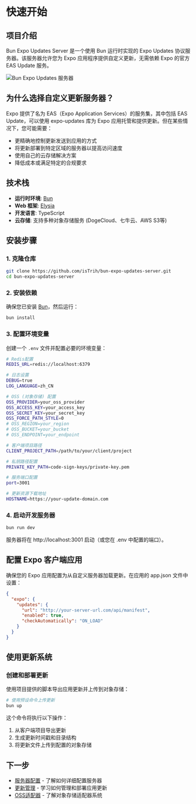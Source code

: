 # 快速开始

## 项目介绍

Bun Expo Updates Server 是一个使用 Bun 运行时实现的 Expo Updates 协议服务器。该服务器允许您为 Expo 应用程序提供自定义更新，无需依赖 Expo 的官方 EAS Update 服务。

![Bun Expo Updates 服务器](/beu-icon.png)

## 为什么选择自定义更新服务器？

Expo 提供了名为 EAS（Expo Application Services）的服务集，其中包括 EAS Update，可以使用 expo-updates 库为 Expo 应用托管和提供更新。但在某些情况下，您可能需要：

- 更精确地控制更新发送到应用的方式
- 将更新部署到特定区域的服务器以提高访问速度
- 使用自己的云存储解决方案
- 降低成本或满足特定的合规要求

## 技术栈

- **运行时环境**: [Bun](https://bun.sh/)
- **Web 框架**: [Elysia](https://elysiajs.com/)
- **开发语言**: TypeScript
- **云存储**: 支持多种对象存储服务 (DogeCloud、七牛云、AWS S3等)

## 安装步骤

### 1. 克隆仓库

```bash
git clone https://github.com/isTrih/bun-expo-updates-server.git
cd bun-expo-updates-server
```

### 2. 安装依赖

确保您已安装 [Bun](https://bun.sh/)，然后运行：

```bash
bun install
```

### 3. 配置环境变量

创建一个 `.env` 文件并配置必要的环境变量：

```bash
# Redis配置
REDIS_URL=redis://localhost:6379

# 日志设置
DEBUG=true
LOG_LANGUAGE=zh_CN

# OSS (对象存储) 配置
OSS_PROVIDER=your_oss_provider
OSS_ACCESS_KEY=your_access_key
OSS_SECRET_KEY=your_secret_key
OSS_FORCE_PATH_STYLE=0
# OSS_REGION=your_region
# OSS_BUCKET=your_bucket
# OSS_ENDPOINT=your_endpoint

# 客户端项目路径
CLIENT_PROJECT_PATH=/path/to/your/client/project

# 私钥路径配置
PRIVATE_KEY_PATH=code-sign-keys/private-key.pem

# 服务端口配置
port=3001

# 更新资源下载地址
HOSTNAME=https://your-update-domain.com
```

### 4. 启动开发服务器

```bash
bun run dev
```

服务器将在 http://localhost:3001 启动（或您在 .env 中配置的端口）。

## 配置 Expo 客户端应用

确保您的 Expo 应用配置为从自定义服务器加载更新。在应用的 app.json 文件中设置：

```json
{
  "expo": {
    "updates": {
      "url": "http://your-server-url.com/api/manifest",
      "enabled": true,
      "checkAutomatically": "ON_LOAD"
    }
  }
}
```

## 使用更新系统

### 创建和部署更新

使用项目提供的脚本导出应用更新并上传到对象存储：

```bash
# 使用预设命令上传更新
bun up
```

这个命令将执行以下操作：
1. 从客户端项目导出更新
2. 生成更新时间戳和目录结构
3. 将更新文件上传到配置的对象存储

## 下一步

- [服务器配置](/zh/guide/configuration) - 了解如何详细配置服务器
- [更新管理](/zh/guide/updates) - 学习如何管理和部署应用更新
- [OSS适配器](/zh/guide/oss-adapters) - 了解对象存储适配器系统